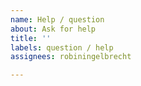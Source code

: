 ```yaml
---
name: Help / question
about: Ask for help
title: ''
labels: question / help
assignees: robiningelbrecht

---
```



